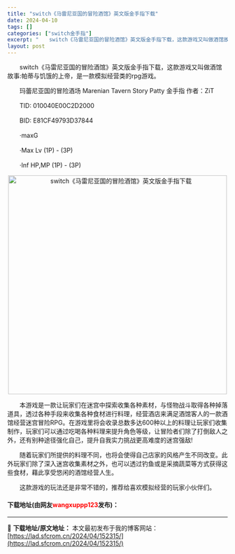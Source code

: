 ```yaml
---
title: "switch《马雷尼亚国的冒险酒馆》英文版金手指下载"
date: 2024-04-10
tags: []
categories: ["switch金手指"]
excerpt: "　　switch《马雷尼亚国的冒险酒馆》英文版金手指下载，这款游戏又叫做酒馆故事:帕蒂与饥饿的上帝，是一款模拟经营类的rpg游戏。 　　玛蕾尼亚国的冒险酒场 Marenian Tavern Story Patty 金手指 作者：ZiT 　　TID: 010040E00C2D2000 　　BID: E&hellip;"
layout: post
---
```


 <p>　　switch《马雷尼亚国的冒险酒馆》英文版金手指下载，这款游戏又叫做酒馆故事:帕蒂与饥饿的上帝，是一款模拟经营类的rpg游戏。</p> <p>　　玛蕾尼亚国的冒险酒场 Marenian Tavern Story Patty 金手指 作者：ZiT</p> <p>　　TID: 010040E00C2D2000</p> <p>　　BID: E81CF49793D37844</p> <p>　　&middot;maxG</p> <p>　　&middot;Max Lv (1P) - (3P)</p> <p>　　&middot;Inf HP,MP (1P) - (3P)</p> <p align="center"><img align="" border="0" src="https://lad.sfcrom.cn/wp-content/uploads/2024/04/20240410_6615eba92abc2.webp" width="500" alt="switch《马雷尼亚国的冒险酒馆》英文版金手指下载" /></p> <p>　　本游戏是一款让玩家们在迷宫中探索收集各种素材，与怪物战斗取得各种掉落道具，透过各种手段来收集各种食材进行料理，经营酒店来满足酒馆客人的一款酒馆经营迷宫冒险RPG。在游戏里将会收录总数多达600种以上的料理让玩家们收集制作，玩家们可以通过吃喝各种料理来提升角色等级，让冒险者们除了打倒敌人之外，还有别种途径强化自己，提升自我实力挑战更高难度的迷宫强敌!</p> <p>　　随着玩家们所提供的料理不同，也将会使得自己店家的风格产生不同改变。此外玩家们除了深入迷宫收集素材之外，也可以透过钓鱼或是采摘蔬菜等方式获得这些食材，藉此享受悠闲的酒馆经营人生。</p> <p>　　这款游戏的玩法还是非常不错的，推荐给喜欢模拟经营的玩家小伙伴们。</p> <p><h4>下载地址(由网友<font color="red">wangxuppp123</font>发布)：</h4></p> 

---
📖 **下载地址/原文地址：** 本文最初发布于我的博客网站：[https://lad.sfcrom.cn/2024/04/152315/](https://lad.sfcrom.cn/2024/04/152315/)

